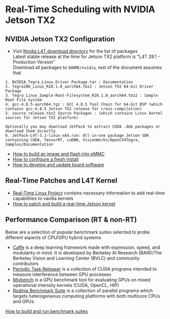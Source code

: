 # Real-Time Scheduling with NVIDIA Jetson TX2

## NVIDIA Jetson TX2 Configuration
* Visit [Nvidia L4T download directory](https://developer.nvidia.com/embedded/linux-tegra) for the list of packages  
Latest stable release at the time for Jetson TX2 platform is "L4T 28.1 - Production Version"  
Download all packages to `$HOME/nvidia`, rest of the document assumes that
```
1. NVIDIA_Tegra_Linux_Driver_Package.tar : Documentation
2. Tegra186_Linux_R28.1.0_aarch64.tbz2 : Jetson TX2 64-bit Driver Package
3. Tegra_Linux_Sample-Root-Filesystem_R28.1.0_aarch64.tbz2 : Sample Root File System
4. gcc-4.8.5-aarch64.tgz : GCC 4.8.5 Tool Chain for 64-bit BSP (which contains gcc-4.8.5 Jetson TX2 release for cross-compilation)
5. source_release.tbz2 Source Packages : (which contains Linux kernel sources for Jetson TX2 platform)

Optionally you may download JetPack to extract CUDA .deb packages or download them directly
6. JetPack-L4T-3.1-linux-x64.run: All-in-one package Jetson SDK containing CUDA, TensorRT, cuDNN, VisionWorks/OpenCV4Tegra, Samples/Documentation
```

* [How to build an image and flash into eMMC](docs/README.00-flashing.md)
* [How to configure a fresh install](docs/README.01-configure.md)
* [How to develop and update board software](docs/README.02-development.md)

## Real-Time Patches and L4T Kernel
* [Real-Time Linux Project](https://rt.wiki.kernel.org/index.php/Main_Page) contains necessary information to add real-time capabilities to vanilla kernels  
* [How to patch and build a real-time Jetson kernel](docs/README.03-realtime.md)

## Performance Comparison (RT & non-RT)
Below are a selection of popular benchmark suites selected to probe different aspects of CPU/GPU hybrid systems
* [Caffe](https://github.com/kozyilmaz/nvidia-jetson-rt/blob/master/docs/README.04-benchmarks.md#caffe) is a deep learning framework made with expression, speed, and modularity in mind. It is developed by Berkeley AI Research (BAIR)/The Berkeley Vision and Learning Center (BVLC) and community contributors
* [Periodic Task Releaser](https://github.com/kozyilmaz/nvidia-jetson-rt/blob/master/docs/README.04-benchmarks.md#periodic-task-releaser) is a collection of CUDA programs intended to measure interference between GPU processes
* [Mixbench](https://github.com/kozyilmaz/nvidia-jetson-rt/blob/master/docs/README.04-benchmarks.md#mixbench) is a GPU benchmark tool for evaluating GPUs on mixed operational intensity kernels (CUDA, OpenCL, HIP)
* [Rodinia Benchmark Suite](https://github.com/kozyilmaz/nvidia-jetson-rt/blob/master/docs/README.04-benchmarks.md#rodinia) is a collection of parallel programs which targets heterogeneous computing platforms with both multicore CPUs and GPUs

[How to build and run benchmark suites](docs/README.04-benchmarks.md)

